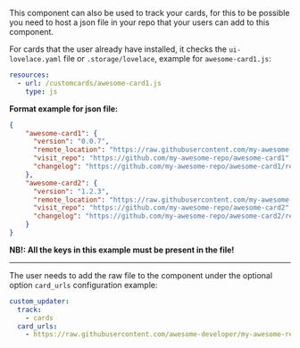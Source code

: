 This component can also be used to track your cards, for this to be possible you need to host a json file in your repo that your users can add to this component.

For cards that the user already have installed, it checks the `ui-lovelace.yaml` file or `.storage/lovelace`, example for `awesome-card1.js`:
```yaml
resources:
  - url: /customcards/awesome-card1.js
    type: js
```

**Format example for json file:**

```json
{
    "awesome-card1": {
      "version": "0.0.7",
      "remote_location": "https://raw.githubusercontent.com/my-awesome-repo/awesome-card1/master/awesome-card1.js",
      "visit_repo": "https://github.com/my-awesome-repo/awesome-card1",
      "changelog": "https://github.com/my-awesome-repo/awesome-card1/releases/latest"
    },
    "awesome-card2": {
      "version": "1.2.3",
      "remote_location": "https://raw.githubusercontent.com/my-awesome-repo/awesome-card2/master/awesome-card2.js",
      "visit_repo": "https://github.com/my-awesome-repo/awesome-card2",
      "changelog": "https://github.com/my-awesome-repo/awesome-card2/releases/latest"
    }
}
```
**NB!: All the keys in this example must be present in the file!**

***

The user needs to add the raw file to the component under the optional option `card_urls`
configuration example:
```yaml
custom_updater:
  track:
    - cards
  card_urls:
    - https://raw.githubusercontent.com/awesome-developer/my-awesome-repo/master/custom_cards.json
```